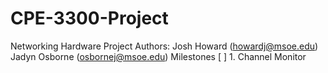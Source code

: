# CPE-3300-Project

Networking Hardware Project
Authors:
 Josh Howard (howardj@msoe.edu)
 Jadyn Osborne (osbornej@msoe.edu)
Milestones
 [ ] 1. Channel Monitor
